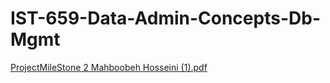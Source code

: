 # IST-659-Data-Admin-Concepts-Db-Mgmt

[ProjectMileStone 2 Mahboobeh Hosseini (1).pdf](https://github.com/mahboobe3/IST-659-Data-Admin-Concepts-Db-Mgmt/files/9256585/ProjectMileStone.2.Mahboobeh.Hosseini.1.pdf)

